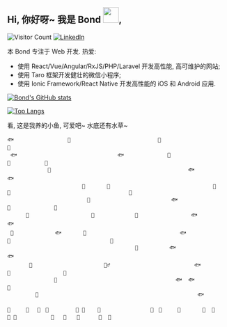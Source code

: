 ## Hi, 你好呀~ 我是 Bond <img src="https://user-images.githubusercontent.com/17363579/130145130-e5496302-0a6a-464f-ab10-cad7018b5791.gif" width="36">, 

![Visitor Count](https://komarev.com/ghpvc/?username=shrekuu)
[![LinkedIn](https://img.shields.io/badge/LinkedIn-in-blue)](https://www.linkedin.com/in/shrekuu/)

本 Bond 专注于 Web 开发. 热爱:

- 使用 React/Vue/Angular/RxJS/PHP/Laravel 开发高性能, 高可维护的网站;
- 使用 Taro 框架开发健壮的微信小程序;
- 使用 Ionic Framework/React Native 开发高性能的 iOS 和 Android 应用.


[![Bond's GitHub stats](https://github-readme-stats.vercel.app/api?username=shrekuu&show_icons=true)](https://github.com/shrekuu/resume)

[![Top Langs](https://github-readme-stats.vercel.app/api/top-langs/?username=shrekuu)](https://github.com/shrekuu/resume)


看, 这是我养的小鱼, 可爱吧~ 水底还有水草~

```
🐟　　　　　　　  　  🐙                            🐬                          🐬
 🐟　　　　　　　　                   🐟              🐬                              🐡           🐬                         
             🐡                                            🐟                                        🐟
                        🐠       🐠                                 🐠        🐙                                      🐡
　　　　　　　　　　         🐠                          🐟                             🐠              🐡
　　　 🐠　　　　　　          🐠             🐙                 🐟                               🐟
 🐡　　　　　　　　🐟       🐠                              🐟                 🐙                                🐠
                                         🐙          🐟                                                                🐟
       🐋                       🧜‍♂️                           🐟                🐠                 🦈
               🐋                                      🐟  🐟                                                       🐙  
         🐋                                                   🐟
 
🌾　　　🌱　 🦀　🌾　       🌱 🐚    🌱                🌾　🐚     🌱       🌱  🌿   🌾 🦪           🌿   🌱　　🌾      🌱  🌱  
```
